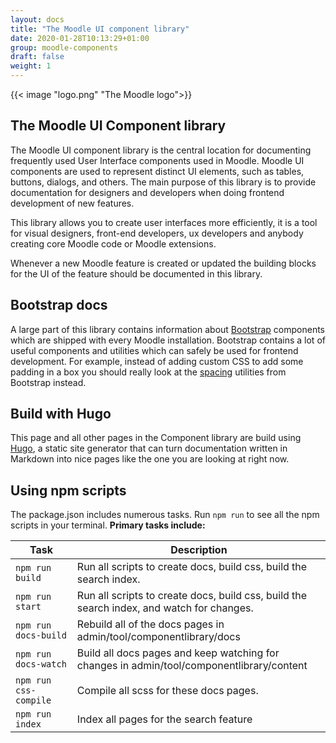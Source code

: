 ```yaml
---
layout: docs
title: "The Moodle UI component library"
date: 2020-01-28T10:13:29+01:00
group: moodle-components
draft: false
weight: 1
---
```

<style>
  .bd-title {
    display: none;
  }
</style>
<div class="d-flex">
  <div class="w-50 ml-auto mr-auto">
{{< image "logo.png" "The Moodle logo">}}
</div>
</div>

## The Moodle UI Component library

The Moodle UI component library is the central location for documenting frequently used User Interface components used in Moodle. Moodle UI components are used to represent distinct UI elements, such as tables, buttons, dialogs, and others.
The main purpose of this library is to provide documentation for designers and developers when doing frontend development of new features.

This library allows you to create user interfaces more efficiently, it is a tool for visual designers, front-end developers, ux developers and anybody creating core Moodle code or Moodle extensions.

Whenever a new Moodle feature is created or updated the building blocks for the UI of the feature should be documented in this library.

## Bootstrap docs

A large part of this library contains information about [Bootstrap](http://getbootstrap.com) components which are shipped with every Moodle installation. Bootstrap contains a lot of useful components and utilities which can safely be used for frontend development. For example, instead of adding custom CSS to add some padding in a box you should really look at the [spacing](/moodle-3.9/utilities/spacing) utilities from Bootstrap instead.

## Build with Hugo

This page and all other pages in the Component library are build using [Hugo](http:/gohugo.io), a static site generator that can turn documentation written in Markdown into nice pages like the one you are looking at right now.

## Using npm scripts

The package.json includes numerous tasks. Run `npm run` to see all the npm scripts in your terminal. **Primary tasks include:**

<table class="table">
  <thead>
    <tr>
      <th>Task</th>
      <th>Description</th>
    </tr>
  </thead>
  <tbody>
    <tr>
      <td>
        <code>npm run build</code>
      </td>
      <td>
        Run all scripts to create docs, build css, build the search index.
      </td>
    </tr>
    <tr>
      <td>
        <code>npm run start</code>
      </td>
      <td>
        Run all scripts to create docs, build css, build the search index, and watch for changes.
      </td>
    </tr>
    <tr>
      <td>
        <code>npm run docs-build</code>
      </td>
      <td>
        Rebuild all of the docs pages in admin/tool/componentlibrary/docs
      </td>
    </tr>
    <tr>
      <td>
        <code>npm run docs-watch</code>
      </td>
      <td>
       Build all docs pages and keep watching for changes in admin/tool/componentlibrary/content
      </td>
    </tr>
    <tr>
      <td>
        <code>npm run css-compile</code>
      </td>
      <td>
        Compile all scss for these docs pages.
      </td>
    </tr>
        <tr>
      <td>
        <code>npm run index</code>
      </td>
      <td>
        Index all pages for the search feature
      </td>
    </tr>
  </tbody>
</table>
